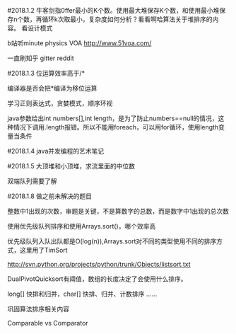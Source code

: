 #2018.1.2
牛客剑指0ffer最小的K个数。使用最大堆保存K个数，和使用最小堆保存n个数，再循环k次取最小，复杂度如何分析？看看啊哈算法关于堆排序的内容。
看设计模式

b站听minute physics
VOA http://www.51voa.com/

一直刷知乎 gitter reddit

#2018.1.3
位运算效率高于/*

编译器是否会把*编译为移位运算

学习正则表达式，贪婪模式，顺序环视

java参数给出int numbers[],int length，是为了防止numbers==null的情况，这种情况下调用.length报错。所以不能用foreach，可以用for循环，使用length变量当条件

#2018.1.4
java并发编程的艺术笔记

#2018.1.5
大顶堆和小顶堆，求流里面的中位数

双端队列需要了解

#2018.1.8
做之前未解决的题目

整数中1出现的次数，审题是关键，不是算数字的总数，而是数字中1出现的总次数

使用优先级队列排序和使用Arrays.sort()，哪个效率高

优先级队列入队出队都是O(log(n)),Arrays.sort对不同的类型使用不同的排序方式，这里用了TimSort

http://svn.python.org/projects/python/trunk/Objects/listsort.txt

DualPivotQuicksort有阈值，数组的长度决定了会使用什么排序。

long[] 快排和归并，char[] 快排、归并、计数排序 ……

巩固算法排序相关内容

Comparable vs Comparator